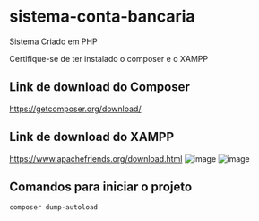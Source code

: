# sistema-conta-bancaria
 Sistema Criado em PHP

Certifique-se de ter instalado o composer e o XAMPP 
## Link de download do Composer
https://getcomposer.org/download/

## Link de download do XAMPP
https://www.apachefriends.org/download.html
![image](https://user-images.githubusercontent.com/51513403/148945018-03dac0c3-b731-417b-9a98-86ce7f934372.png)
![image](https://user-images.githubusercontent.com/51513403/148945351-f13f3b9c-6789-4c08-b4c9-2fe7202c67f0.png)

## Comandos para iniciar o projeto
    composer dump-autoload
    
